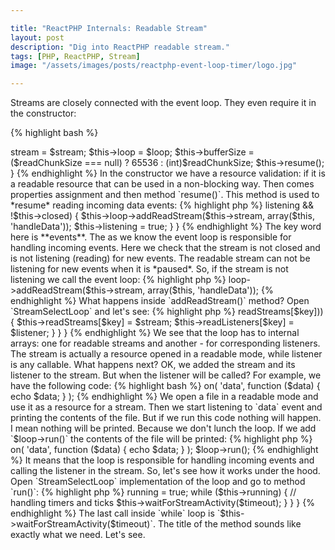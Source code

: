 ```yaml
---

title: "ReactPHP Internals: Readable Stream"
layout: post
description: "Dig into ReactPHP readable stream."
tags: [PHP, ReactPHP, Stream]
image: "/assets/images/posts/reactphp-event-loop-timer/logo.jpg" 

---
```



Streams are closely connected with the event loop. They even require it in the constructor:

{% highlight bash %}
<?php

use React\EventLoop\Factory;
use React\Stream\ReadableResourceStream;

$loop = Factory::create();
$stream = new ReadableResourceStream($resource, $loop);
{% endhighlight %}

Why? OK, let's see what happens in the constructor with the loop:

{% highlight php %}
<?php

final class ReadableResourceStream extends EventEmitter implements ReadableStreamInterface
{
    private $stream;
    private $loop;
    private $bufferSize;
    private $closed = false;
    private $listening = false;

    public function __construct($stream, LoopInterface $loop, $readChunkSize = null)
    {
        // stream validation

        $this->stream = $stream;
        $this->loop = $loop;
        $this->bufferSize = ($readChunkSize === null) ? 65536 : (int)$readChunkSize;

        $this->resume();
    }
{% endhighlight %}

In the constructor we have a resource validation: if it is a readable resource that can be used in a non-blocking way. Then comes properties assignment and then method `resume()`. This method is used to *resume* reading incoming data events:

{% highlight php %}
<?php

public function resume()
{
    if (!$this->listening && !$this->closed) {
        $this->loop->addReadStream($this->stream, array($this, 'handleData'));
        $this->listening = true;
    }
}
{% endhighlight %}

The key word here is **events**. The as we know the event loop is responsible for handling incoming events. Here we check that the stream is not closed and is not listening (reading) for new events. The readable stream can not be listening for new events when it is *paused*. So, if the stream is not listening we call the event loop:

{% highlight php %}
<?php

$this->loop->addReadStream($this->stream, array($this, 'handleData'));
{% endhighlight %}

What happens inside `addReadStream()` method? Open `StreamSelectLoop` and let's see:

{% highlight php %}
<?php

final class StreamSelectLoop implements LoopInterface
{
    public function addReadStream($stream, $listener)
    {
        $key = (int) $stream;

        if (!isset($this->readStreams[$key])) {
            $this->readStreams[$key] = $stream;
            $this->readListeners[$key] = $listener;
        }
    }

}
{% endhighlight %}

We see that the loop has to internal arrays: one for readable streams and another - for corresponding listeners. The stream is actually a resource opened in a readable mode, while listener is any callable. What happens next? OK, we added the stream and its listener to the stream. But when the listener will be called? 

For example, we have the following code:

{% highlight bash %}
<?php

use React\EventLoop\Factory;
use React\Stream\ReadableResourceStream;

$loop = Factory::create();
$resource = fopen('test.txt', 'rb+');
$stream = new ReadableResourceStream($resource, $loop);
$stream->on(
    'data',
    function ($data) {
        echo $data;
    }
);
{% endhighlight %}

We open a file in a readable mode and use it as a resource for a stream. Then we start listening to `data` event and printing the contents of the file. But if we run this code nothing will happen. I mean nothing will be printed. Because we don't lunch the loop. If we add `$loop->run()` the contents of the file will be printed:

{% highlight php %}
<?php

$loop = Factory::create();
$resource = fopen('test.txt', 'rb+');
$stream = new ReadableResourceStream($resource, $loop);
$stream->on(
    'data',
    function ($data) {
        echo $data;
    }
);

$loop->run();
{% endhighlight %}

It means that the loop is responsible for handling incoming events and calling the listener in the stream. So, let's see how it works under the hood. Open `StreamSelectLoop` implementation of the loop and go to method `run()`:

{% highlight php %}
<?php

final class StreamSelectLoop implements LoopInterface
{
    public function run()
    {
        $this->running = true;

        while ($this->running) {
            // handling timers and ticks

            $this->waitForStreamActivity($timeout);
        }
    }
}
{% endhighlight %}

The last call inside `while` loop is `$this->waitForStreamActivity($timeout)`. The title of the method sounds like exactly what we need. Let's see.

